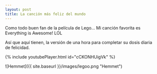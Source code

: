 ```yaml
---
layout: post
title: La canción más feliz del mundo
---
```


Como todo buen fan de la película de Lego... Mi canción favorita es Everything is Awesome! LOL

Así que aquí tienen, la versión de una hora para completar su dosis diaria de felicidad.

{% include youtubePlayer.html id="cCKONHUigVk" %}

![Hemmet]({{ site.baseurl }}/images/legoo.png "Hemmet")
